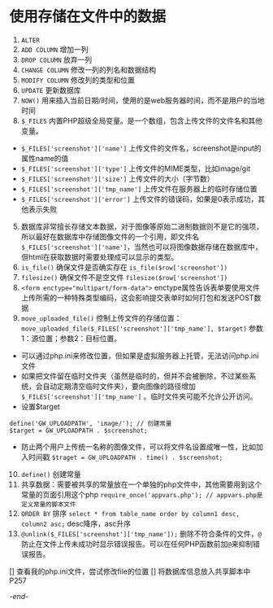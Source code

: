 # 使用存储在文件中的数据

1. `ALTER`  
  1. `ADD COLUMN` 增加一列
  2. `DROP COLUMN` 放弃一列
  3. `CHANGE COLUMN` 修改一列的列名和数据结构
  4. `MODIFY COLUMN` 修改列的类型和位置
2. `UPDATE` 更新数据库
3. `NOW()` 用来插入当前日期/时间，使用的是web服务器时间，而不是用户的当地时间
4. `$_FILES` 内置PHP超级全局变量。是一个数组，包含上传文件的文件名和其他变量。
  * `$_FILES['screenshot']['name']` 上传文件的文件名，screenshot是input的属性name的值
  * `$_FILES['screenshot']['type']` 上传文件的MIME类型，比如image/git
  * `$_FILES['screenshot']['size']` 上传文件的大小（字节数）
  * `$_FILES['screenshot']['tmp_name']` 上传文件在服务器上的临时存储位置
  * `$_FILES['screenshot']['error']` 上传文件的错误码，如果是0表示成功，其他表示失败
5. 数据库非常擅长存储文本数据，对于图像等原始二进制数据则不是它的强项，所以最好在数据库中存储图像文件的一个引用，即文件名 `$_FILES['screenshot']['name']`，当然也可以将图像数据存储在数据库中，但html在获取数据时需要处理成可以显示的类型。
6. `is_file()` 确保文件是否确实存在 `is_file($row['screenshot'])`
7. `filesize()` 确保文件不是空文件 `filesize($row['screenshot'])`
8. `<form enctype="multipart/form-data">` enctype属性告诉表单要使用文件上传所需的一种特殊类型编码，这会影响提交表单时如何打包和发送POST数据
9. `move_uploaded_file()` 控制上传文件的存储位置：`move_uploaded_file($_FILES['screenshot']['tmp_name'], $target)` 参数1：源位置；参数2：目标位置。
  * 可以通过php.ini来修改位置，但如果是虚拟服务器上托管，无法访问php.ini文件
  * 如果把文件留在临时文件夹（虽然是临时的，但并不会被删除，不过某些系统，会自动定期清空临时文件夹），要向图像的路径增加`$_FILES['screenshot']['tmp_name']` 。临时文件夹可能不允许公开访问。
  * 设置$target
  ```
  define('GW_UPLOADPATH', 'image/'); // 创建常量
  $target = GW_UPLOADPATH . $screenshot;
  ```
  * 防止两个用户上传统一名称的图像文件，可以将文件名设置成唯一性，比如加入时间戳 `$traget = GW_UPLOADPATH . time() . $screenshot;`
10. `define()` 创建常量
11. 共享数据：需要被共享的常量放在一个单独的php文件中，其他需要用到这个常量的页面引用这个php `require_once('appvars.php'); // appvars.php是定义常量的脚本文件`
12. `ORDER BY` 排序 `select * from table_name order by column1 desc, column2 asc;` desc降序，asc升序
13. `@unlink($_FILES['screenshot']['tmp_name']);` 删除不符合条件的文件，`@` 防止在文件上传未成功时显示错误报告。可以在任何PHP函数前加`@`来抑制错误报告。

[] 查看我的php.ini文件，尝试修改file的位置
[] 将数据库信息放入共享脚本中P257

*-end-*



